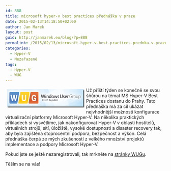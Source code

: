 ```yaml
---
id: 888
title: microsoft hyper-v best practices přednáška v praze
date: 2015-02-13T14:18:50+02:00
author: Jan Marek
layout: post
guid: http://janmarek.eu/blog/?p=888
permalink: /2015/02/13/microsoft-hyper-v-best-practices-prednka-v-praze/
categories:
  - Hyper-V
  - Nezařazené
tags:
  - Hyper-V
  - WUG
---
```

[<img title="Logo" style="border-top: 0px; border-right: 0px; background-image: none; border-bottom: 0px; float: left; padding-top: 0px; padding-left: 0px; margin: 5px; border-left: 0px; display: inline; padding-right: 0px" border="0" alt="Logo" src="/wp-content/uploads/2015/02/Logo_thumb.png" width="244" align="left" height="59" />](/wp-content/uploads/2015/02/Logo.png)Už příští týden se konečně se svou šňůrou na témat MS Hyper-V Best Practices dostanu do Prahy. Tato přednáška má za cíl ukázat nejvhodnější možnosti konfigurace virtualizační platformy Microsoft Hyper-V. Na několika praktických příkladech si vysvětlíme, jak nakonfigurovat Hyper-V v oblasti hostitelů, virtuálních strojů, sítí, úložiště, vysoké dostupnosti a disaster recovery tak, aby byla zajištěna stoprocentní podpora, bezpečnost a výkon. Celá přednáška čerpá ze mých zkušeností z velkého množství projektů implementace a podpory Microsoft Hyper-V.

Pokud jste se ještě nezaregistrovali, tak mrkněte na <a href="http://www.wug.cz/praha/akce/716-Microsoft-Hyper-V-Best-Practices" target="_blank">stránky WUGu</a>.

Těším se na vás!

